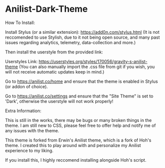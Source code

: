 # Anilist-Dark-Theme


How To Install:

Install Stylus (or a similar extension): https://add0n.com/stylus.html
(It is not reccomended to use Stylish, due to it not being open source, and many past issues regarding analytics, telemetry, data-collection and more.)

Then install the userstyle from the provided link:

Userstyles Link: https://userstyles.org/styles/170056/gravity-s-anilist-theme
(You can also manually import the .css file from git if you wish, you will not receive automatic updates keep in mind.)

Go to https://anilist.co/home and ensure that the theme is enabled in Stylus (or addon of choice).

Go to https://anilist.co/settings and ensure that the "Site Theme" is set to 'Dark', otherwise the userstyle will not work properly!

Extra Information:

This is still in the works, there may be bugs or many broken things in the theme.
I am still new to CSS, please feel free to offer help and notify me of any issues with the theme.

This theme is forked from Erwin's Anilist theme, which is a fork of Hoh's theme.
I created this to play around with and personalize my Anilist experience to my liking.

If you install this, I highly reccomend installing alongside Hoh's script.

